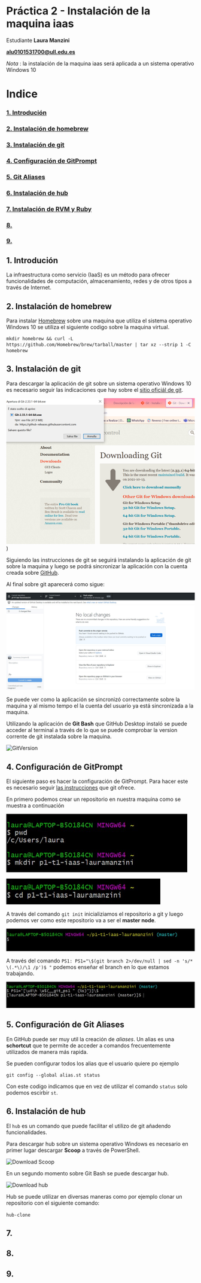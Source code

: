 # Práctica 2 - Instalación de la maquina iaas

Estudiante **Laura Manzini**

**alu0101531700@ull.edu.es**

_Nota_ : la instalación de la maquina iaas será aplicada a un sistema operativo Windows 10

# Indice
### [1. Introdución](#introdución)
### [2. Instalación de homebrew](#homebrew)
### [3. Instalación de git](#git)
### [4. Configuración de GitPrompt](#gitPrompt)
### [5. Git Aliases](#gitAliases)
### [6. Instalación de hub](#hub)
### [7. Instalación de RVM y Ruby]()
### [8.]()
### [9.]()

<a name = "introdución"><a>
## 1. Introdución

La infraestructura como servicio (IaaS) es un método para ofrecer funcionalidades de computación, almacenamiento, redes y de otros tipos a través de Internet.



<a name = "homebrew"><a>
## 2. Instalación de homebrew

Para instalar [Homebrew](https://docs.brew.sh/Installation#untar-anywhere) sobre una maquina que utiliza el sistema operativo Windows 10 se utiliza el siguiente codigo sobre la maquina virtual.

```
mkdir homebrew && curl -L https://github.com/Homebrew/brew/tarball/master | tar xz --strip 1 -C homebrew
```



<a name = "git"><a>
## 3. Instalación de git

Para descargar la aplicación de git sobre un sistema operativo Windows 10 es necesario seguir las indicaciones que hay sobre el [sitio oficiál de git](http://git-scm.com/download/win).

![Git Install](./Imagenes/ImgGitInstall1.png))

Siguiendo las instrucciones de git se seguirá instalando la aplicación de git sobre la maquina y luego se podrá sincronizar la aplicación con la cuenta creada sobre [GitHub](https://github.com/).

Al final sobre git aparecerá como sigue:

![Git Hub Desktop](./Imagenes/ImgGitHubDesktop.jpg)

 Se puede ver como la aplicación se sincronizó correctamente sobre la maquina y al mismo tempo el la cuenta del usuario ya está sincronizada a la maquina.

Utilizando la aplicación de **Git Bash** que GitHub Desktop instaló se puede acceder al terminal a través de lo que se puede comprobar la version corrente de git instalada sobre la maquina.

 ![GitVersion](./Imagenes/GitInstall2)


<a name = "gitPrompt"><a>
## 4. Configuración de GitPrompt

El siguiente paso es hacer la configuración de GitPrompt. Para hacer este es necesario seguir [las instrucciones](https://github.com/git/git/blob/master/contrib/completion/git-prompt.sh) que git ofrece.

En primero podemos crear un repositorio en nuestra maquina  como se muestra a continuación

![SetUp1](./Imagenes/ImgSetUp1.jpg)

![SetUp2](./Imagenes/ImgSetUp2.jpg)

A través del comando `git init` inicializiamos el repositorio a git y luego podemos ver como este repositorio va a ser el **master node**.

![SetUp3](./Imagenes/ImgSetUp3.jpg)

A través del comando `PS1: PS1="\$(git branch 2>/dev/null | sed -n 's/* \(.*\)/\1 /p')$ "` podemos enseñar el branch en lo que estamos trabajando.

![SetUp4](./Imagenes/ImgSetUp4.jpg)

<a name = "gitAliases"><a>
## 5. Configuración de Git Aliases

En GitHub puede ser muy util la creación de _aliases_. Un alias es una **schortcut** que te permite de acceder a comandos frecuentemente utilizados de manera más rapida.

Se pueden configurar todos los alias que el usuario quiere po ejemplo 

```
git config --global alias.st status
```

Con este codigo indicamos que en vez de utilizar el comando `status` solo podemos escirbir `st`.

<a name = "hub"><a>
## 6. Instalación de hub

El `hub` es un comando que puede facilitar el utilizo de git añadendo funcionalidades.

Para descargar hub sobre un sistema operativo Windows es necesario en primer lugar descargar **Scoop** a través de PowerShell.

![Download Scoop](./Imagenes/ImgScoop.jpg)

En un segundo momento sobre Git Bash se puede descargar hub.

![Download hub](./Imagenes/ImgHub.jpg)

Hub se puede utilizar en diversas maneras como por ejemplo clonar un repositorio con el siguiente comando:

`hub-clone`

<a name = ""><a>
## 7.

<a name = ""><a>
## 8.

<a name = ""><a>
## 9.
